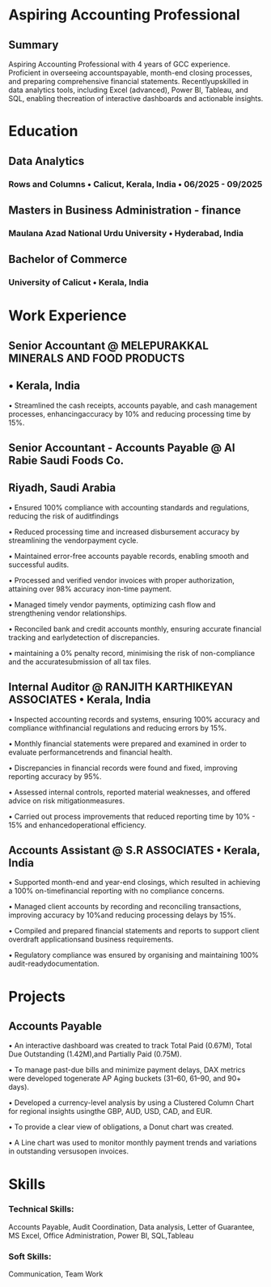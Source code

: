 # Aspiring Accounting Professional

## Summary 
Aspiring Accounting Professional with 4 years of GCC experience. Proficient in overseeing accountspayable, month-end closing processes, and preparing comprehensive financial statements. Recentlyupskilled in data analytics tools, including Excel (advanced), Power BI, Tableau, and SQL, enabling thecreation of interactive dashboards and actionable insights.

# Education 
## Data Analytics 
### Rows and Columns • Calicut, Kerala, India • 06/2025 - 09/2025

## Masters in Business Administration - finance 
### Maulana Azad National Urdu University • Hyderabad, India

## Bachelor of Commerce
### University of Calicut • Kerala, India

# Work Experience

## Senior Accountant @ MELEPURAKKAL MINERALS AND FOOD PRODUCTS 
  ## • Kerala, India

• Streamlined the cash receipts, accounts payable, and cash management processes, enhancingaccuracy by 10% and reducing processing time by 15%.

## Senior Accountant - Accounts Payable @ Al Rabie Saudi Foods Co. 
 ## Riyadh, Saudi Arabia

• Ensured 100% compliance with accounting standards and regulations, reducing the risk of auditfindings

• Reduced processing time and increased disbursement accuracy by streamlining the vendorpayment cycle.

• Maintained error-free accounts payable records, enabling smooth and successful audits.

• Processed and verified vendor invoices with proper authorization, attaining over 98% accuracy inon-time payment.

• Managed timely vendor payments, optimizing cash flow and strengthening vendor relationships.

• Reconciled bank and credit accounts monthly, ensuring accurate financial tracking and earlydetection of discrepancies.

• maintaining a 0% penalty record, minimising the risk of non-compliance and the accuratesubmission of all tax files.

##  Internal Auditor @ RANJITH KARTHIKEYAN ASSOCIATES • Kerala, India

• Inspected accounting records and systems, ensuring 100% accuracy and compliance withfinancial regulations and reducing errors by 15%.

• Monthly financial statements were prepared and examined in order to evaluate performancetrends and financial health.

• Discrepancies in financial records were found and fixed, improving reporting accuracy by 95%.

• Assessed internal controls, reported material weaknesses, and offered advice on risk mitigationmeasures.

• Carried out process improvements that reduced reporting time by 10% - 15% and enhancedoperational efficiency.

## Accounts Assistant @ S.R ASSOCIATES • Kerala, India

• Supported month-end and year-end closings, which resulted in achieving a 100% on-timefinancial reporting with no compliance concerns.

• Managed client accounts by recording and reconciling transactions, improving accuracy by 10%and reducing processing delays by 15%.

• Compiled and prepared financial statements and reports to support client overdraft applicationsand business requirements.

• Regulatory compliance was ensured by organising and maintaining 100% audit-readydocumentation.

# Projects
## Accounts Payable

• An interactive dashboard was created to track Total Paid (0.67M), Total Due Outstanding (1.42M),and Partially Paid (0.75M).

• To manage past-due bills and minimize payment delays, DAX metrics were developed togenerate AP Aging buckets (31–60, 61–90, and 90+ days).

• Developed a currency-level analysis by using a Clustered Column Chart for regional insights usingthe GBP, AUD, USD, CAD, and EUR.

• To provide a clear view of obligations, a Donut chart was created.

• A Line chart was used to monitor monthly payment trends and variations in outstanding versusopen invoices.

# Skills
### Technical Skills:

 Accounts Payable, Audit Coordination, Data analysis, Letter of Guarantee, MS Excel, Office Administration, Power BI, SQL,Tableau

### Soft Skills:

 Communication, Team Work


